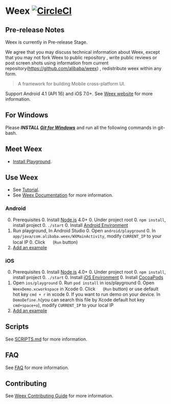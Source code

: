 # Weex [![CircleCI](https://circleci.com/gh/alibaba/weex/tree/dev.svg?style=svg&circle-token=b83b047a3a01f6ec26458a455530a5ddc261925f)](https://circleci.com/gh/alibaba/weex/tree/dev)

## Pre-release Notes

Weex is currently in Pre-release Stage.

We agree that you may discuss technical information about Weex, except that you may not fork Weex to public repository , write public reviews or post screen shots using information from current repository(https://github.com/alibaba/weex) , redistribute weex within any form.

 
> A framework for building Mobile cross-platform UI.

Support Android 4.1 (API 16) and iOS 7.0+. See [Weex website](http://alibaba.github.io/weex/) for more information. 

## For Windows

Please ***INSTALL [Git for Windows](https://git-scm.com/download/win)*** and run all the following commands in git-bash.

## Meet Weex

* [Install Playground](http://alibaba.github.io/weex/download.html).

## Use Weex

* See [Tutorial](http://alibaba.github.io/weex/doc/tutorial.html).
* See [Weex Documentation](http://alibaba.github.io/weex/doc/) for more information.

### Android 

0. Prerequisites
    0. Install [Node.js](http://nodejs.org/) 4.0+
    0. Under project root 
        0. `npm install`, install project 
        0. `./start`
    0. Install [Android Environment](http://developer.android.com/training/basics/firstapp/index.html)
0. Run playground, In Android Studio
    0. Open `android/playground`
    0. In `app/java/com.alibaba.weex/WXMainActivity`, modify `CURRENT_IP` to your local IP
    0. Click <img src="http://gtms04.alicdn.com/tps/i4/TB1wCcqMpXXXXakXpXX3G7tGXXX-34-44.png" height="16" > (`Run` button)
0. [Add an example](./examples/README.md#add-an-example)

### iOS
0. Prerequisites
    0. Install [Node.js](http://nodejs.org/) 4.0+
    0. Under project root
        0. `npm install`, install project
        0. `./start`
    0. Install [iOS Environment](https://developer.apple.com/library/ios/documentation/IDEs/Conceptual/AppStoreDistributionTutorial/Setup/Setup.html)
    0. Install [CocoaPods](https://guides.cocoapods.org/using/getting-started.html)
 0. Open `ios/playground`
    0. Run `pod install` in ios/playground
    0. Open `WeexDemo.xcworkspace` in Xcode
    0. Click <img src="http://img1.tbcdn.cn/L1/461/1/5470b677a2f2eaaecf412cc55eeae062dbc275f9" height="16" > (`Run` button) or use default hot key `cmd + r` in xcode
    0. If you want to run demo on your device. In `DemoDefine.h`(you can search this file by Xcode default hot key `cmd+space+o`), modify `CURRENT_IP` to your local IP
0. [Add an example](./examples/README.md#add-an-example)

## Scripts

See [SCRIPTS.md](./SCRIPTS.md) for more information.

## FAQ

See [FAQ](http://alibaba.github.io/weex/doc/faq.html) for more information.

## Contributing

See [Weex Contributing Guide](./CONTRIBUTING.md) for more information.
